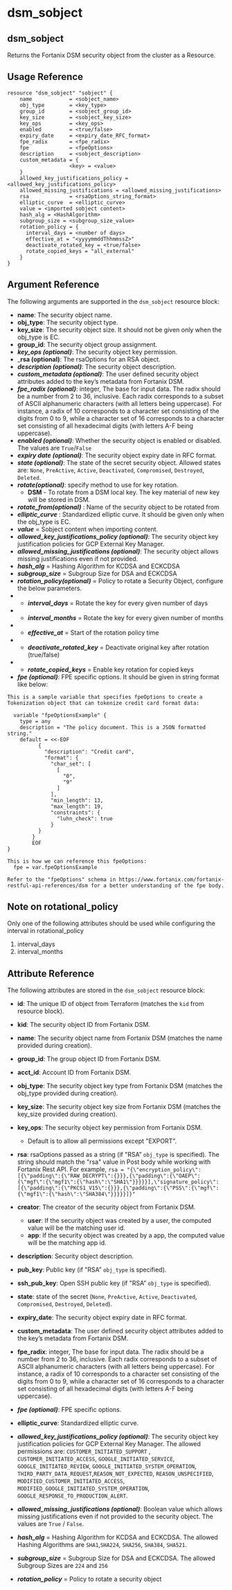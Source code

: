 # dsm\_sobject

## dsm\_sobject

Returns the Fortanix DSM security object from the cluster as a Resource.

## Usage Reference

```
resource "dsm_sobject" "sobject" {
    name            = <sobject_name>
    obj_type        = <key_type>
    group_id        = <sobject_group_id>
    key_size        = <sobject_key_size>
    key_ops         = <key_ops>
    enabled         = <true/false>
    expiry_date     = <expiry_date_RFC_format>
    fpe_radix       = <fpe_radix>
    fpe             = <fpeOptions>
    description     = <sobject_description>
    custom_metadata = {        
                    <key> = <value>    
    }
    allowed_key_justifications_policy = <allowed_key_justifications_policy>
    allowed_missing_justifications = <allowed_missing_justifications>
    rsa             = <rsaOptions_string_format>
    elliptic_curve  = <elliptic_curve>
    value = <imported sobject content>
    hash_alg = <HashAlgorithm>
    subgroup_size = <subgroup_size_value>
    rotation_policy = {
      interval_days = <number of days>
      effective_at = "<yyyymmddThhmmssZ>"
      deactivate_rotated_key = <true/false>
      rotate_copied_keys = "all_external"
    }
}
```

## Argument Reference

The following arguments are supported in the `dsm_sobject` resource block:

* **name**: The security object name.
* **obj\_type**: The security object type.
* **key\_size**: The security object size. It should not be given only when the obj_type is EC.
* **group\_id**: The security object group assignment.
* _**key\_ops (optional)**_: The security object key permission.
* _**rsa (optional)**: The rsaOptions for an RSA object.
* _**description (optional)**_: The security object description.
* _**custom_metadata (optional)**_: The user defined security object attributes added to the key’s metadata from Fortanix DSM.
* _**fpe\_radix (optional)**_: integer, The base for input data. The radix should be a number from 2 to 36, inclusive. Each radix corresponds to a subset of ASCII alphanumeric characters (with all letters being uppercase). For instance, a radix of 10 corresponds to a character set consisting of the digits from 0 to 9, while a character set of 16 corresponds to a character set consisting of all hexadecimal digits (with letters A-F being uppercase).
* _**enabled (optional)**_: Whether the security object is enabled or disabled. The values are `True`/`False` 
* _**expiry date (optional)**_: The security object expiry date in RFC format.
* _**state (optional)**_: The state of the secret security object. Allowed states are: `None`, `PreActive`, `Active`, `Deactivated`, `Compromised`, `Destroyed`, `Deleted`.
* _**rotate(optional)**_: specify method to use for key rotation.
  * **DSM** - To rotate from a DSM local key. The key material of new key will be stored in DSM.
* _**rotate_from(optional)**_ : Name of the security object to be rotated from
* _**elliptic_curve**_ : Standardized elliptic curve. It should be given only when the obj_type is EC.
* _**value**_  = Sobject content when importing content.
* _**allowed\_key\_justifications\_policy (optional)**_: The security object key justification policies for GCP External Key Manager.
* _**allowed\_missing\_justifications (optional)**_: The security object allows missing justifications even if not provided.
* _**hash\_alg**_ = Hashing Algorithm for KCDSA and ECKCDSA
* _**subgroup\_size**_ = Subgroup Size for DSA and ECKCDSA
* _**rotation_policy(optional)**_ = Policy to rotate a Security Object, configure the below parameters.
* * _**interval_days**_ = Rotate the key for every given number of days
* * _**interval_months**_ = Rotate the key for every given number of months
* * _**effective_at**_ = Start of the rotation policy time
* * _**deactivate_rotated_key**_ = Deactivate original key after rotation (true/false)
* * _**rotate_copied_keys**_ = Enable key rotation for copied keys
* _**fpe (optional)**_: FPE specific options. It should be given in string format like below:
```
This is a sample variable that specifies fpeOptions to create a Tokenization object that can tokenize credit card format data:

  variable "fpeOptionsExample" {
    type = any
    description = "The policy document. This is a JSON formatted string."
    default = <<-EOF
          { 
            "description": "Credit card",
            "format": {
              "char_set": [
                [
                  "0",
                  "9"
                ]
              ],
              "min_length": 13,
              "max_length": 19,
              "constraints": {
                "luhn_check": true
              }
          }
        }
        EOF
}

This is how we can reference this fpeOptions:
  fpe = var.fpeOptionsExample

Refer to the "fpeOptions" schema in https://www.fortanix.com/fortanix-restful-api-references/dsm for a better understanding of the fpe body.
```

## Note on rotational_policy

Only one of the following attributes should be used while configuring the interval in rotational_policy
  1. interval_days
  2. interval_months

## Attribute Reference

The following attributes are stored in the `dsm_sobject` resource block:

* **id**: The unique ID of object from Terraform (matches the `kid` from resource block).
* **kid**: The security object ID from Fortanix DSM.
* **name**: The security object name from Fortanix DSM (matches the name provided during creation).
*  **group_id**: The group object ID from Fortanix DSM.
* **acct\_id**: Account ID from Fortanix DSM.
* **obj\_type**: The security object key type from Fortanix DSM (matches the obj_type provided during creation).
* **key\_size**: The security object key size from Fortanix DSM (matches the key_size provided during creation).
* **key\_ops**: The security object key permission from Fortanix DSM.
  * Default is to allow all permissions except "EXPORT".
* **rsa**: rsaOptions passed as a string (if "RSA” `obj_type` is specified). The string should match the "rsa" value in Post body while working with Fortanix Rest API. For example, 
`rsa = "{\"encryption_policy\":[{\"padding\":{\"RAW_DECRYPT\":{}}},{\"padding\":{\"OAEP\":{\"mgf\":{\"mgf1\":{\"hash\":\"SHA1\"}}}}}],\"signature_policy\":[{\"padding\":{\"PKCS1_V15\":{}}},{\"padding\":{\"PSS\":{\"mgf\":{\"mgf1\":{\"hash\":\"SHA384\"}}}}}]}"`
* **creator**: The creator of the security object from Fortanix DSM.
  * **user**: If the security object was created by a user, the computed value will be the matching user id.
  * **app**: If the security object was created by a app, the computed value will be the matching app id.
* **description**: Security object description.
* **pub\_key**: Public key (if "RSA” `obj_type` is specified).
* **ssh\_pub\_key**: Open SSH public key (if "RSA” `obj_type` is specified).
* **state**: state of the secret (`None`, `PreActive`, `Active`, `Deactivated`, `Compromised`, `Destroyed`, `Deleted`).
* **expiry\_date**: The security object expiry date in RFC format.
* **custom\_metadata**: The user defined security object attributes added to the key’s metadata from Fortanix DSM.
* **fpe\_radix**:   integer, The base for input data. The radix should be a number from 2 to 36, inclusive. Each radix corresponds to a subset of ASCII alphanumeric characters (with all letters being uppercase). For instance, a radix of 10 corresponds to a character set consisting of the digits from 0 to 9, while a character set of 16 corresponds to a character set consisting of all hexadecimal digits (with letters A-F being uppercase).
* _**fpe (optional)**_: FPE specific options.
* **elliptic\_curve**: Standardized elliptic curve.
* _**allowed\_key\_justifications\_policy (optional)**_: The security object key justification policies for GCP External Key Manager. The allowed permissions are:  `CUSTOMER_INITIATED_SUPPORT` , `CUSTOMER_INITIATED_ACCESS`, `GOOGLE_INITIATED_SERVICE`, `GOOGLE_INITIATED_REVIEW`, `GOOGLE_INITIATED_SYSTEM_OPERATION`,  `THIRD_PARTY_DATA_REQUEST`,`REASON_NOT_EXPECTED`, `REASON_UNSPECIFIED`, `MODIFIED_CUSTOMER_INITIATED_ACCESS`, `MODIFIED_GOOGLE_INITIATED_SYSTEM_OPERATION`, `GOOGLE_RESPONSE_TO_PRODUCTION_ALERT`.
* _**allowed\_missing\_justifications (optional)**_: Boolean value which allows missing justifications even if not provided to the security object. The values are `True` / `False`.

* _**hash\_alg**_ = Hashing Algorithm for KCDSA and ECKCDSA. The allowed Hashing Algorithms are `SHA1`,`SHA224`, `SHA256`, `SHA384`, `SHA521`.
* _**subgroup\_size**_ = Subgroup Size for DSA and ECKCDSA. The allowed Subgroup Sizes are `224` and `256`
* _**rotation\_policy**_ = Policy to rotate a security object
